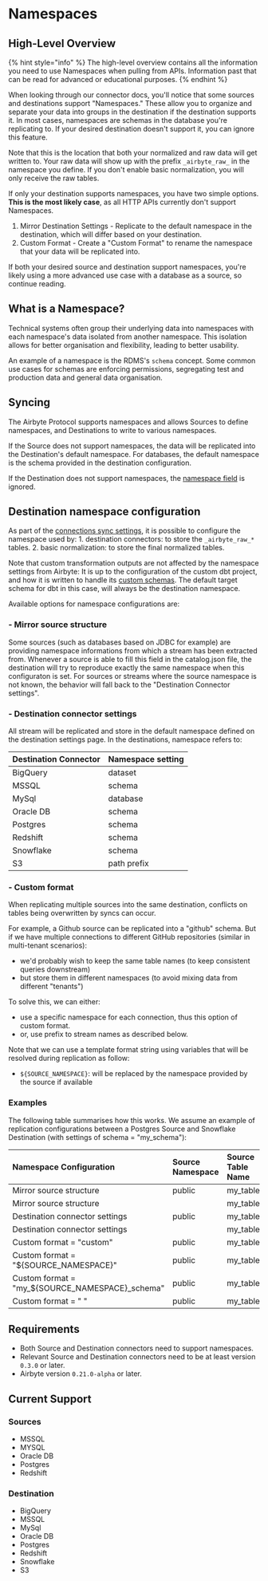# Namespaces

## High-Level Overview

{% hint style="info" %}
The high-level overview contains all the information you need to use Namespaces when pulling from APIs. Information past that can be read for advanced or educational purposes.
{% endhint %}

When looking through our connector docs, you'll notice that some sources and destinations support "Namespaces." These allow you to organize and separate your data into groups in the destination if the destination supports it. In most cases, namespaces are schemas in the database you're replicating to. If your desired destination doesn't support it, you can ignore this feature.

Note that this is the location that both your normalized and raw data will get written to. Your raw data will show up with the prefix `_airbyte_raw_` in the namespace you define. If you don't enable basic normalization, you will only receive the raw tables.

If only your destination supports namespaces, you have two simple options. **This is the most likely case**, as all HTTP APIs currently don't support Namespaces.

1. Mirror Destination Settings - Replicate to the default namespace in the destination, which will differ based on your destination.
2. Custom Format - Create a "Custom Format" to rename the namespace that your data will be replicated into.

If both your desired source and destination support namespaces, you're likely using a more advanced use case with a database as a source, so continue reading.

## What is a Namespace?

Technical systems often group their underlying data into namespaces with each namespace's data isolated from another namespace. This isolation allows for better organisation and flexibility, leading to better usability.

An example of a namespace is the RDMS's `schema` concept. Some common use cases for schemas are enforcing permissions, segregating test and production data and general data organisation.

## Syncing

The Airbyte Protocol supports namespaces and allows Sources to define namespaces, and Destinations to write to various namespaces.

If the Source does not support namespaces, the data will be replicated into the Destination's default namespace. For databases, the default namespace is the schema provided in the destination configuration.

If the Destination does not support namespaces, the [namespace field](https://github.com/airbytehq/airbyte/blob/master/airbyte-protocol/models/src/main/resources/airbyte_protocol/airbyte_protocol.yaml#L64) is ignored.

## Destination namespace configuration

As part of the [connections sync settings](connections/), it is possible to configure the namespace used by: 1. destination connectors: to store the `_airbyte_raw_*` tables. 2. basic normalization: to store the final normalized tables.

Note that custom transformation outputs are not affected by the namespace settings from Airbyte: It is up to the configuration of the custom dbt project, and how it is written to handle its [custom schemas](https://docs.getdbt.com/docs/building-a-dbt-project/building-models/using-custom-schemas). The default target schema for dbt in this case, will always be the destination namespace.

Available options for namespace configurations are:

### - Mirror source structure

Some sources \(such as databases based on JDBC for example\) are providing namespace informations from which a stream has been extracted from. Whenever a source is able to fill this field in the catalog.json file, the destination will try to reproduce exactly the same namespace when this configuraton is set. For sources or streams where the source namespace is not known, the behavior will fall back to the "Destination Connector settings".

### - Destination connector settings

All stream will be replicated and store in the default namespace defined on the destination settings page. In the destinations, namespace refers to:

| Destination Connector | Namespace setting |
| :--- | :--- |
| BigQuery | dataset |
| MSSQL | schema |
| MySql | database |
| Oracle DB | schema |
| Postgres | schema |
| Redshift | schema |
| Snowflake | schema |
| S3 | path prefix |

### - Custom format

When replicating multiple sources into the same destination, conflicts on tables being overwritten by syncs can occur.

For example, a Github source can be replicated into a "github" schema. But if we have multiple connections to different GitHub repositories \(similar in multi-tenant scenarios\):

* we'd probably wish to keep the same table names \(to keep consistent queries downstream\)
* but store them in different namespaces \(to avoid mixing data from different "tenants"\)

To solve this, we can either:

* use a specific namespace for each connection, thus this option of custom format.
* or, use prefix to stream names as described below.

Note that we can use a template format string using variables that will be resolved during replication as follow:

* `${SOURCE_NAMESPACE}`: will be replaced by the namespace provided by the source if available

### Examples

The following table summarises how this works. We assume an example of replication configurations between a Postgres Source and Snowflake Destination \(with settings of schema = "my\_schema"\):

| Namespace Configuration | Source Namespace | Source Table Name | Destination Namespace | Destination Table Name |
| :--- | :--- | :--- | :--- | :--- |
| Mirror source structure | public | my\_table | public | my\_table |
| Mirror source structure |  | my\_table | my\_schema | my\_table |
| Destination connector settings | public | my\_table | my\_schema | my\_table |
| Destination connector settings |  | my\_table | my\_schema | my\_table |
| Custom format = "custom" | public | my\_table | custom | my\_table |
| Custom format = "${SOURCE\_NAMESPACE}" | public | my\_table | public | my\_table |
| Custom format = "my\_${SOURCE\_NAMESPACE}\_schema" | public | my\_table | my\_public\_schema | my\_table |
| Custom format = "   " | public | my\_table | my\_schema | my\_table |

## Requirements

* Both Source and Destination connectors need to support namespaces.
* Relevant Source and Destination connectors need to be at least version `0.3.0` or later.
* Airbyte version `0.21.0-alpha` or later.

## Current Support

### Sources

* MSSQL
* MYSQL
* Oracle DB
* Postgres
* Redshift

### Destination

* BigQuery
* MSSQL
* MySql
* Oracle DB
* Postgres
* Redshift
* Snowflake
* S3

